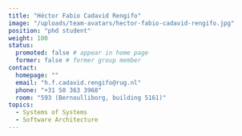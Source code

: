 ```yaml
---
title: "Héctor Fabio Cadavid Rengifo"
image: "/uploads/team-avatars/hector-fabio-cadavid-rengifo.jpg"
position: "phd student"
weight: 100
status:
  promoted: false # appear in home page
  former: false # former group member
contact:
  homepage: ""
  email: "h.f.cadavid.rengifo@rug.nl"
  phone: "+31 50 363 3968"
  room: "593 (Bernoulliborg, building 5161)"
topics:
  - Systems of Systems
  - Software Architecture
---
```

